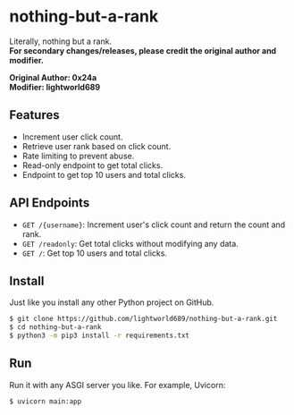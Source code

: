 # nothing-but-a-rank
Literally, nothing but a rank.  
**For secondary changes/releases, please credit the original author and modifier.**

**Original Author: 0x24a  
Modifier: lightworld689**

## Features
- Increment user click count.
- Retrieve user rank based on click count.
- Rate limiting to prevent abuse.
- Read-only endpoint to get total clicks.
- Endpoint to get top 10 users and total clicks.

## API Endpoints
- `GET /{username}`: Increment user's click count and return the count and rank.
- `GET /readonly`: Get total clicks without modifying any data.
- `GET /`: Get top 10 users and total clicks.

## Install
Just like you install any other Python project on GitHub.
```bash
$ git clone https://github.com/lightworld689/nothing-but-a-rank.git
$ cd nothing-but-a-rank
$ python3 -m pip3 install -r requirements.txt
```

## Run
Run it with any ASGI server you like.
For example, Uvicorn:
```
$ uvicorn main:app
```
